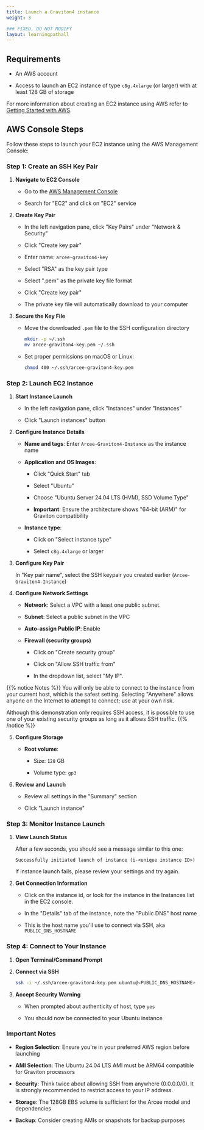 ```yaml
---
title: Launch a Graviton4 instance
weight: 3

### FIXED, DO NOT MODIFY
layout: learningpathall
---
```


## Requirements

  - An AWS account

  - Access to launch an EC2 instance of type `c8g.4xlarge` (or larger) with at least 128 GB of storage

For more information about creating an EC2 instance using AWS refer to [Getting Started with AWS](/learning-paths/servers-and-cloud-computing/csp/aws/).

## AWS Console Steps

Follow these steps to launch your EC2 instance using the AWS Management Console:

### Step 1: Create an SSH Key Pair

1. **Navigate to EC2 Console**

   - Go to the [AWS Management Console](https://console.aws.amazon.com)

   - Search for "EC2" and click on "EC2" service

2. **Create Key Pair**

   - In the left navigation pane, click "Key Pairs" under "Network & Security"

   - Click "Create key pair"

   - Enter name: `arcee-graviton4-key`

   - Select "RSA" as the key pair type

   - Select ".pem" as the private key file format

   - Click "Create key pair"

   - The private key file will automatically download to your computer

3. **Secure the Key File**

   - Move the downloaded `.pem` file to the SSH configuration directory

     ```bash
     mkdir -p ~/.ssh
     mv arcee-graviton4-key.pem ~/.ssh
     ```

   - Set proper permissions on macOS or Linux:

     ```bash
     chmod 400 ~/.ssh/arcee-graviton4-key.pem
     ```

### Step 2: Launch EC2 Instance

1. **Start Instance Launch**

   - In the left navigation pane, click "Instances" under "Instances"

   - Click "Launch instances" button

2. **Configure Instance Details**

   - **Name and tags**: Enter `Arcee-Graviton4-Instance` as the instance name

   - **Application and OS Images**: 
     - Click "Quick Start" tab

     - Select "Ubuntu" 

     - Choose "Ubuntu Server 24.04 LTS (HVM), SSD Volume Type"

     - **Important**: Ensure the architecture shows "64-bit (ARM)" for Graviton compatibility

   - **Instance type**: 
     - Click on "Select instance type"

     - Select `c8g.4xlarge` or larger

3. **Configure Key Pair**

     In "Key pair name", select the SSH keypair you created earlier (`Arcee-Graviton4-Instance`)
   
4. **Configure Network Settings**

   - **Network**: Select a VPC with a least one public subnet. 

   - **Subnet**: Select a public subnet in the VPC

   - **Auto-assign Public IP**: Enable

   - **Firewall (security groups)**

     - Click on "Create security group"

     - Click on "Allow SSH traffic from"

     - In the dropdown list, select "My IP". 
     

{{% notice Notes %}}
You will only be able to connect to the instance from your current host, which is the safest setting. Selecting "Anywhere" allows anyone on the Internet to attempt to connect; use at your own risk.

Although this demonstration only requires SSH access, it is possible to use one of your existing security groups as long as it allows SSH traffic.
{{% /notice %}}

5. **Configure Storage**

   - **Root volume**: 
     - Size: `128` GB

     - Volume type: `gp3`

7. **Review and Launch**

   - Review all settings in the "Summary" section

   - Click "Launch instance"

### Step 3: Monitor Instance Launch

1. **View Launch Status**

   After a few seconds, you should see a message similar to this one:

   `Successfully initiated launch of instance (i-<unique instance ID>)`

   If instance launch fails, please review your settings and try again.

2. **Get Connection Information**

   - Click on the instance id, or look for the instance in the Instances list in the EC2 console.

   - In the "Details" tab of the instance, note the "Public DNS" host name

   - This is the host name you'll use to connect via SSH, aka `PUBLIC_DNS_HOSTNAME`

### Step 4: Connect to Your Instance

1. **Open Terminal/Command Prompt**

2. **Connect via SSH**
   ```bash
   ssh -i ~/.ssh/arcee-graviton4-key.pem ubuntu@<PUBLIC_DNS_HOSTNAME>
   ```

3. **Accept Security Warning**

   - When prompted about authenticity of host, type `yes`

   - You should now be connected to your Ubuntu instance

### Important Notes

- **Region Selection**: Ensure you're in your preferred AWS region before launching

- **AMI Selection**: The Ubuntu 24.04 LTS AMI must be ARM64 compatible for Graviton processors

- **Security**: Think twice about allowing SSH from anywhere (0.0.0.0/0). It is strongly recommended to restrict access to your IP address.

- **Storage**: The 128GB EBS volume is sufficient for the Arcee model and dependencies

- **Backup**: Consider creating AMIs or snapshots for backup purposes


